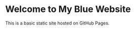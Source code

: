 <!DOCTYPE html>
<html lang="en">
<head>
    <meta charset="UTF-8">
    <meta name="viewport" content="width=device-width, initial-scale=1.0">
    <title>My Blue Website</title>
    <link rel="stylesheet" href="root/style.css">
</head>
<body>
    <h1>Welcome to My Blue Website</h1>
    <p>This is a basic static site hosted on GitHub Pages.</p>
</body>
</html>
